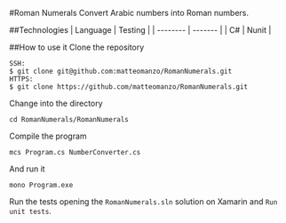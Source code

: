 #Roman Numerals
Convert Arabic numbers into Roman numbers.

##Technologies
| Language | Testing |
| -------- | ------- |
| C#       | Nunit   |

##How to use it
Clone the repository
```
SSH:
$ git clone git@github.com:matteomanzo/RomanNumerals.git
HTTPS:
$ git clone https://github.com/matteomanzo/RomanNumerals.git
```
Change into the directory
```
cd RomanNumerals/RomanNumerals
```
Compile the program
```
mcs Program.cs NumberConverter.cs
```
And run it
```
mono Program.exe
```
Run the tests opening the `RomanNumerals.sln` solution on Xamarin and `Run unit tests`.
